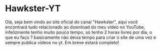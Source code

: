 # Hawkster-YT
Olá, seja bem vindo ao site oficial do canal "Hawkster", aqui você encontrará tudo relacionado ao download do meu vídeo no YouTube, infelizmente tenho muito pouco tempo, só tenho 2 horas livres por dia, o que eu faço  ?  basicamente não deixa tempo para criar o site de uma vez e sempre publica vídeos no yt.   Em breve estará completo!
